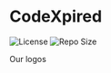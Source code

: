 # CodeXpired
![License](https://img.shields.io/github/license/CodeXpired/CodeXpired?style=flat-square) ![Repo Size](https://img.shields.io/github/repo-size/CodeXpired/CodeXpired?style=flat-square)

Our logos
